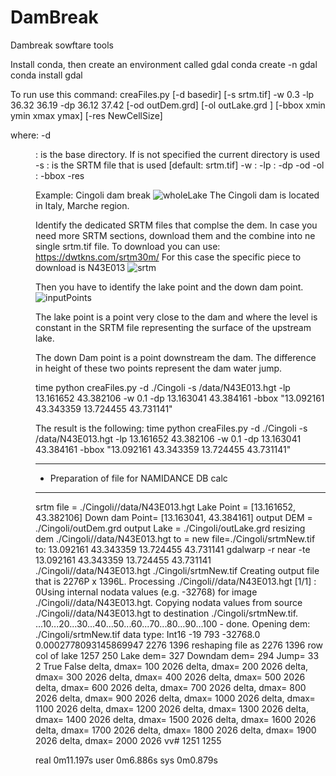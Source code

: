 # DamBreak
Dambreak sowftare tools


Install conda, then create an environment  called gdal
conda create -n gdal
conda install gdal




To run use this command:
creaFiles.py [-d basedir] [-s srtm.tif] -w  0.3 -lp 36.32  36.19 -dp 36.12 37.42 [-od outDem.grd]  [-ol outLake.grd ]  [-bbox xmin ymin xmax ymax] [-res NewCellSize]

where:
-d <dir>:  is the base directory. If is not specified the current directory is used
-s <fname>:  is the SRTM file that is used [default:  srtm.tif]
-w <sizeKM>:
-lp <lon lat>:
-dp <lon lat> 
-od <output dem grid>
-ol <output Lake grid>:
-bbox <xmin ymin xmax ymax>
-res <NewCellSize>


Example: Cingoli dam break
![wholeLake](https://user-images.githubusercontent.com/10267112/218803450-b19dd755-7849-4dbd-8264-bc1da0de5dc0.png)
The Cingoli dam is located in Italy, Marche region.

Identify the dedicated SRTM files that complse the dem. In case you need more SRTM sections, download them and the combine into ne single srtm.tif file.
To download you can use:  https://dwtkns.com/srtm30m/
For this case the specific piece to download is N43E013
![srtm](https://user-images.githubusercontent.com/10267112/218804699-c395a8e8-d085-41a2-8340-e26355b1bfe5.JPG)



Then you have to identify the lake point and the down dam point.  
![inputPoints](https://user-images.githubusercontent.com/10267112/218804799-ba885bbf-09b8-4e9b-ab7a-d7f8d520805b.png)

The lake point is a point very close to the dam and where the level is constant in the SRTM file representing the surface of the upstream lake.

The down Dam point is a point downstream the dam. The difference in height of these two points represent the dam water jump.

time python creaFiles.py -d ./Cingoli -s /data/N43E013.hgt -lp  13.161652  43.382106 -w 0.1 -dp  13.163041  43.384161   -bbox "13.092161  43.343359 13.724455  43.731141"

The result is the following:
time python creaFiles.py -d ./Cingoli -s /data/N43E013.hgt -lp  13.161652  43.382106 -w 0.1 -dp  13.163041  43.384161   -bbox "13.092161  43.343359 13.724455  43.731141"
*************************************************
*   Preparation of file for NAMIDANCE DB calc
*************************************************
srtm file     = ./Cingoli//data/N43E013.hgt
Lake Point    = [13.161652, 43.382106]
Down dam Point= [13.163041, 43.384161]
output DEM    = ./Cingoli/outDem.grd
output Lake   = ./Cingoli/outLake.grd
resizing dem ./Cingoli//data/N43E013.hgt to   =   new file=./Cingoli/srtmNew.tif  to: 13.092161  43.343359 13.724455  43.731141
gdalwarp  -r near -te 13.092161  43.343359 13.724455  43.731141 ./Cingoli//data/N43E013.hgt ./Cingoli/srtmNew.tif
Creating output file that is 2276P x 1396L.
Processing ./Cingoli//data/N43E013.hgt [1/1] : 0Using internal nodata values (e.g. -32768) for image ./Cingoli//data/N43E013.hgt.
Copying nodata values from source ./Cingoli//data/N43E013.hgt to destination ./Cingoli/srtmNew.tif.
...10...20...30...40...50...60...70...80...90...100 - done.
Opening dem: ./Cingoli/srtmNew.tif
data type:  Int16
-19 793 -32768.0 0.0002778093145869947 2276 1396
reshaping file as 2276 1396
row col of lake 1257 250
Lake dem= 327    Downdam dem= 294    Jump= 33
2 True False
delta, dmax= 100 2026
delta, dmax= 200 2026
delta, dmax= 300 2026
delta, dmax= 400 2026
delta, dmax= 500 2026
delta, dmax= 600 2026
delta, dmax= 700 2026
delta, dmax= 800 2026
delta, dmax= 900 2026
delta, dmax= 1000 2026
delta, dmax= 1100 2026
delta, dmax= 1200 2026
delta, dmax= 1300 2026
delta, dmax= 1400 2026
delta, dmax= 1500 2026
delta, dmax= 1600 2026
delta, dmax= 1700 2026
delta, dmax= 1800 2026
delta, dmax= 1900 2026
delta, dmax= 2000 2026
vv# 1251 1255

real    0m11.197s
user    0m6.886s
sys     0m0.879s
